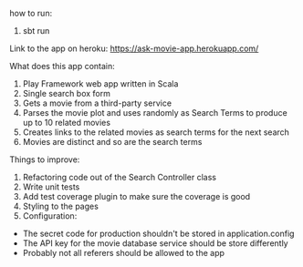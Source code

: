how to run:
1) sbt run

Link to the app on heroku: https://ask-movie-app.herokuapp.com/

What does this app contain:
1) Play Framework web app written in Scala
2) Single search box form
3) Gets a movie from a third-party service
4) Parses the movie plot and uses randomly as Search Terms to produce up to 10 related movies
5) Creates links to the related movies as search terms for the next search
6) Movies are distinct and so are the search terms

Things to improve:
1) Refactoring code out of the Search Controller class
2) Write unit tests
3) Add test coverage plugin to make sure the coverage is good
4) Styling to the pages
5) Configuration: 
- The secret code for production shouldn't be stored in application.config
- The API key for the movie database service should be store differently
- Probably not all referers should be allowed to the app
